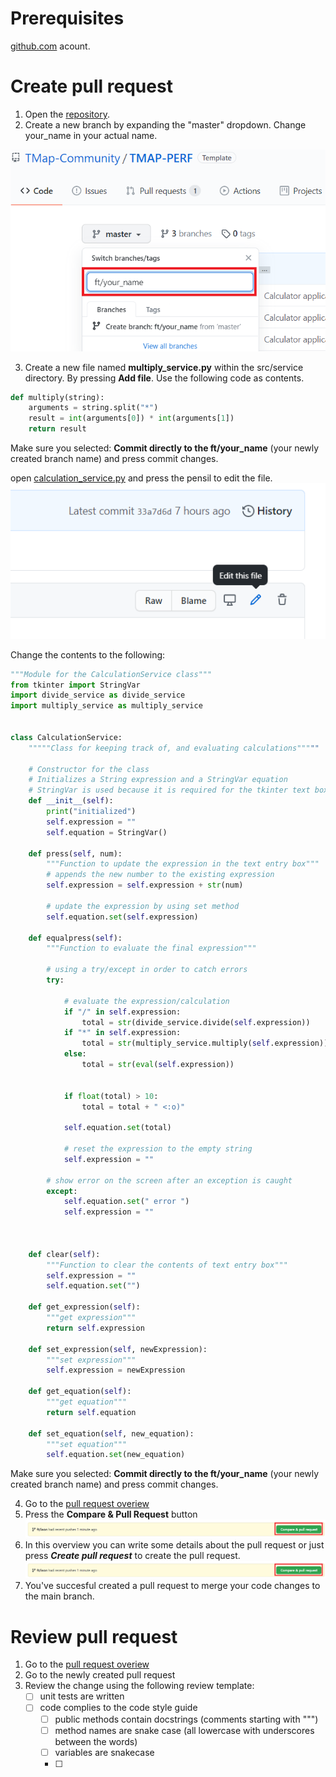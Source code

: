 # Prerequisites

[github.com](https://www.github.com) acount. 

# Create pull request

1. Open the [repository](https://github.com/TMap-Community/TMAP-PERF/). 
2. Create a new branch by expanding the "master" dropdown. Change your_name in your actual name.

![new branch](images/new_branch.png "create new branch")

3. Create a new file named **multiply_service.py** within the src/service directory. By pressing **Add file**.
Use the following code as contents.

```python
def multiply(string):
    arguments = string.split("*")
    result = int(arguments[0]) * int(arguments[1])
    return result

```

Make sure you selected: **Commit directly to the ft/your_name** (your newly created branch name) and press commit changes. 

open [calculation_service.py]( https://github.com/TMap-Community/TMAP-PERF/blob/master/src/service/calculation_service.py)
and press the pensil to edit the file.
![pensil](images/edit_file.png "Edit calculation_service.py")

Change the contents to the following:

```python
"""Module for the CalculationService class"""
from tkinter import StringVar
import divide_service as divide_service
import multiply_service as multiply_service


class CalculationService:
    """""Class for keeping track of, and evaluating calculations"""""

    # Constructor for the class
    # Initializes a String expression and a StringVar equation
    # StringVar is used because it is required for the tkinter text box
    def __init__(self):
        print("initialized")
        self.expression = ""
        self.equation = StringVar()

    def press(self, num):
        """Function to update the expression in the text entry box"""
        # appends the new number to the existing expression
        self.expression = self.expression + str(num)

        # update the expression by using set method
        self.equation.set(self.expression)

    def equalpress(self):
        """Function to evaluate the final expression"""

        # using a try/except in order to catch errors
        try:

            # evaluate the expression/calculation
            if "/" in self.expression:
                total = str(divide_service.divide(self.expression))
            if "*" in self.expression:
                total = str(multiply_service.multiply(self.expression))
            else:
                total = str(eval(self.expression))
               

            if float(total) > 10:
                total = total + " <:o)"

            self.equation.set(total)

            # reset the expression to the empty string
            self.expression = ""

        # show error on the screen after an exception is caught
        except:
            self.equation.set(" error ")
            self.expression = ""



    def clear(self):
        """Function to clear the contents of text entry box"""
        self.expression = ""
        self.equation.set("")

    def get_expression(self):
        """get expression"""
        return self.expression

    def set_expression(self, newExpression):
        """set expression"""
        self.expression = newExpression

    def get_equation(self):
        """get equation"""
        return self.equation

    def set_equation(self, new_equation):
        """set equation"""
        self.equation.set(new_equation)

```

Make sure you selected: **Commit directly to the ft/your_name** (your newly created branch name) and press commit changes. 

4. Go to the [pull request overiew](https://github.com/TMap-Community/TMAP-PERF/pulls)
5. Press the **Compare & Pull Request** button 
![compare and Pull request button](images/new_pull_request.png "Create new pull request")
6. In this overview you can write some details about the pull request or just press ***Create pull request*** to create the pull request.
![Create pull request button](images/new_pull_request.png "Create new pull request")
8. You've succesful created a pull request to merge your code changes to the main branch.


# Review pull request

1. Go to the [pull request overiew](https://github.com/TMap-Community/TMAP-PERF/pulls)
2. Go to the newly created pull request
3. Review the change using the following review template:
   - [ ] unit tests are written
   - [ ] code complies to the code style guide
     - [ ] public methods contain docstrings (comments starting with """)
     - [ ] method names are snake case (all lowercase with underscores between the words)
     - [ ] variables are snakecase
     - [ ] 